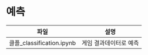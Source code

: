# 예측
|파일|설명|
|------------------------------|--------------------------|
|  클플_classification.ipynb |  게임 결과데이터로  예측 |
